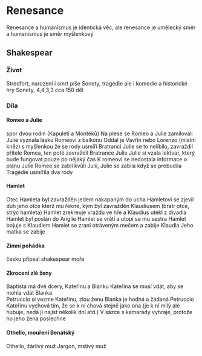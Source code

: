 # Renesance

Renesance a humanismus je identická věc, ale renesance je umělecký směr a humanismus je směr myšlenkový

## Shakespear
### Život
Stredfort, narození i smrt
píše Sonety, tragédie ale i komedie a historické hry
Sonety, 4,4,3,3 cca 150 děl



### Díla
#### Romeo a Julie
spor dvou rodin (Kapuleti a Monteků)
Na plese se Romeo a Julie zamilovali
Julie vyznala lásku Romeovi z balkónu
Oddal je Vavřín nebo Lorenzo (místní kněz) s myšlenkou že se rody usmíří
Bratranci Julie se to nelíbilo, zavraždil přítele Romea, ten poté  zavraždil Bratrance Julie
Julie si vzala lektvar, který bude fungovat pouze po nějaký čas
K romeovi se nedostala informace o plánu Julie
Romeo se zabil kvůli Julii, Julie se zabila když se probudila
Tragédie usmířila dva rody


#### Hamlet
Otec Hamleta byl zavražděn jedem nakapaným do ucha
Hamletovi se zjevil duh jeho otce kterž mu řekne, kým byl zavražděn Klaudiusem (bratr otce, strýc hamleta)
Hamlet zrekreuje vraždu ve hře a Klaudius utekl z divadla
Hamlet byl poslán do Anglie
Hamlet se vrátí a utopí se mu sestra
Hamlet bojuje s Klaudiem
Hamlet se zraní otráveným mečem a zabije Klaudia
Jeho matka se zabije

#### Zimní pohádka
česku připsal shakespear moře


#### Zkrocení zlé ženy
Baptista má dvě dcery, Kateřinu a Blanku
Kateřina se musí vdát, aby se mohla vdát Blanka  
Petruccio si vezme Kateřinu, zlou ženu
Blanka je hodná a žádaná
Petruccio Kateřinu vychová tím, že se k ní chová stejně jako ona (je k ní milý ale hubuje, nedá jí najíst několik dní atd.)
V sázce s kamarády vyhraje, protože ho jeho žena poslechne


#### Othello, mouření Benátský
Othello, žárlivý muž
Jargon, mstivý muž
